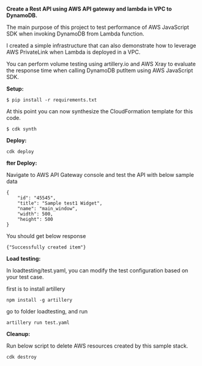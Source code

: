 **Create a Rest API using AWS API gateway and lambda in VPC to DynamoDB.**

The main purpose of this project to test performance of AWS JavaScript SDK when invoking DynamoDB from Lambda function.

I created a simple infrastructure that can also demonstrate how to leverage AWS PrivateLink when Lambda is deployed in a VPC.

You can perform volume testing using artillery.io and AWS Xray to evaluate the response time when calling DynamoDB putItem using AWS JavaScript SDK.

**Setup:**

`$ pip install -r requirements.txt`

At this point you can now synthesize the CloudFormation template for this code.

`$ cdk synth`

**Deploy:**

`cdk deploy`

**fter Deploy:**

Navigate to AWS API Gateway console and test the API with below sample data
```
{
    "id": "45545", 
    "title": "Sample test1 Widget",
    "name": "main_window",
    "width": 500,
    "height": 500
}
```
You should get below response

`{"Successfully created item"}`

**Load testing:**

In loadtesting/test.yaml, you can modify the test configuration based on your test case.

first is to install artillery

`npm install -g artillery`

go to folder loadtesting, and run

`artillery run test.yaml`

**Cleanup:**

Run below script to delete AWS resources created by this sample stack.

`cdk destroy`

